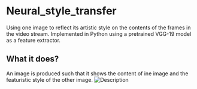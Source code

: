 # Neural_style_transfer
Using one image to reflect its artistic style on the contents of the frames in the video stream. Implemented in Python using a pretrained VGG-19 model as a feature extractor.

## What it does?

An image is produced such that it shows the content of ine image and the featuristic style of the other image.
![Description](https://storage.googleapis.com/groundai-web-prod/media%2Fusers%2Fuser_14%2Fproject_331179%2Fimages%2Fx2.png)
